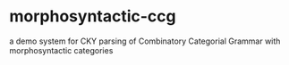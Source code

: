 # morphosyntactic-ccg
a demo system for CKY parsing of Combinatory Categorial Grammar with morphosyntactic categories
